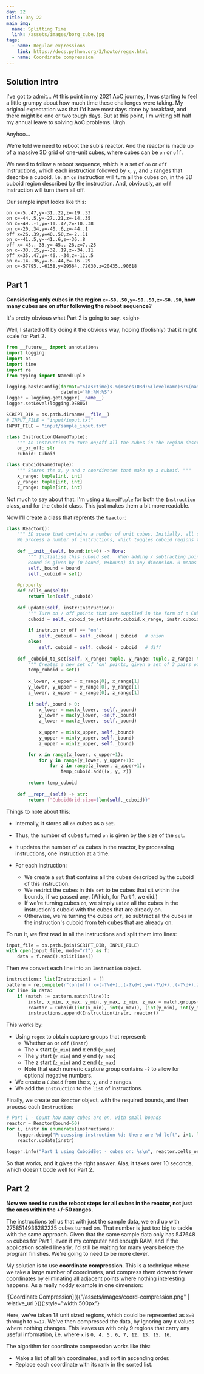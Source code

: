 ```yaml
---
day: 22
title: Day 22
main_img:
  name: Splitting Time
  link: /assets/images/borg_cube.jpg
tags: 
  - name: Regular expressions
    link: https://docs.python.org/3/howto/regex.html
  - name: Coordinate compression
---
```

## Solution Intro

I've got to admit... At this point in my 2021 AoC journey, I was starting to feel a little grumpy about how much time these challenges were taking.  My original expectation was that I'd have most days done by breakfast, and there might be one or two tough days.  But at this point, I'm writing off half my annual leave to solving AoC problems. Urgh.

Anyhoo...

We're told we need to reboot the sub's reactor.  And the reactor is made up of a massive 3D grid of one-unit cubes, where cubes can be `on` or `off`.

We need to follow a reboot sequence, which is a set of `on` or `off` instructions, which each instruction followed by `x`, `y`, and `z` ranges that describe a cuboid.  I.e. an `on` instruction will turn all the cubes on, in the 3D cuboid region described by the instruction.  And, obviously, an `off` instruction will turn them all off.

Our sample input looks like this:

```text
on x=-5..47,y=-31..22,z=-19..33
on x=-44..5,y=-27..21,z=-14..35
on x=-49..-1,y=-11..42,z=-10..38
on x=-20..34,y=-40..6,z=-44..1
off x=26..39,y=40..50,z=-2..11
on x=-41..5,y=-41..6,z=-36..8
off x=-43..-33,y=-45..-28,z=7..25
on x=-33..15,y=-32..19,z=-34..11
off x=35..47,y=-46..-34,z=-11..5
on x=-14..36,y=-6..44,z=-16..29
on x=-57795..-6158,y=29564..72030,z=20435..90618
```

## Part 1

**Considering only cubes in the region `x=-50..50,y=-50..50,z=-50..50`, how many cubes are on after following the reboot sequence?**

It's pretty obvious what Part 2 is going to say. &lt;sigh&gt;

Well, I started off by doing it the obvious way, hoping (foolishly) that it might scale for Part 2.

```python
from __future__ import annotations
import logging
import os
import time
import re
from typing import NamedTuple

logging.basicConfig(format="%(asctime)s.%(msecs)03d:%(levelname)s:%(name)s:\t%(message)s", 
                    datefmt='%H:%M:%S')
logger = logging.getLogger(__name__)
logger.setLevel(logging.DEBUG)

SCRIPT_DIR = os.path.dirname(__file__) 
# INPUT_FILE = "input/input.txt"
INPUT_FILE = "input/sample_input.txt"

class Instruction(NamedTuple):
    """ An instruction to turn on/off all the cubes in the region described by the Cuboid """
    on_or_off: str
    cuboid: Cuboid

class Cuboid(NamedTuple):
    """ Stores the x, y and z coordinates that make up a cuboid. """
    x_range: tuple[int, int]
    y_range: tuple[int, int]
    z_range: tuple[int, int]
```

Not much to say about that.  I'm using a `NamedTuple` for both the `Instruction` class, and for the `Cuboid` class.  This just makes them a bit more readable.

Now I'll create a class that reprents the `Reactor`:

```python
class Reactor():
    """ 3D space that contains a number of unit cubes. Initially, all cubes are turned off.
    We process a number of instructions, which toggles cuboid regions to be on or off. """
    
    def __init__(self, bound:int=0) -> None:
        """ Initialise this cuboid set.  When adding / subtracting points (later), ignore anything out of bounds. 
        Bound is given by (0-bound, 0+bound) in any dimension. 0 means no bound. """
        self._bound = bound
        self._cuboid = set()
        
    @property
    def cells_on(self):
        return len(self._cuboid)
    
    def update(self, instr:Instruction):
        """ Turn on / off points that are supplied in the form of a Cuboid. """
        cuboid = self._cuboid_to_set(instr.cuboid.x_range, instr.cuboid.y_range, instr.cuboid.z_range)
        
        if instr.on_or_off == "on":
            self._cuboid = self._cuboid | cuboid   # union
        else:
            self._cuboid = self._cuboid - cuboid   # diff
    
    def _cuboid_to_set(self, x_range: tuple, y_range: tuple, z_range: tuple) -> set:
        """ Creates a new set of 'on' points, given a set of 3 pairs of cuboid vertices. """
        temp_cuboid = set()
        
        x_lower, x_upper = x_range[0], x_range[1]
        y_lower, y_upper = y_range[0], y_range[1]
        z_lower, z_upper = z_range[0], z_range[1]
        
        if self._bound > 0:
            x_lower = max(x_lower, -self._bound)
            y_lower = max(y_lower, -self._bound)
            z_lower = max(z_lower, -self._bound)
            
            x_upper = min(x_upper, self._bound)
            y_upper = min(y_upper, self._bound)
            z_upper = min(z_upper, self._bound)

        for x in range(x_lower, x_upper+1):
            for y in range(y_lower, y_upper+1):
                for z in range(z_lower, z_upper+1):
                    temp_cuboid.add((x, y, z))
        
        return temp_cuboid
    
    def __repr__(self) -> str:
        return f"CuboidGrid:size={len(self._cuboid)}"
```

Things to note about this:

- Internally, it stores all `on` cubes as a `set`.
- Thus, the number of cubes turned `on` is given by the size of the `set`.
- It updates the number of `on` cubes in the reactor, by processing instructions, one instruction at a time.
- For each instruction:

  - We create a `set` that contains all the cubes described by the cuboid of this instruction.
  - We restrict the cubes in this `set` to be cubes that sit within the bounds, if we passed any. (Which, for Part 1, we did.)
  - If we're turning cubes `on`, we simply `union` all the cubes in the instruction's cuboid with the cubes that are already on.
  - Otherwise, we're turning the cubes `off`, so subtract all the cubes in the instruction's cuboid from teh cubes that are already on.

To run it, we first read in all the instructions and split them into lines:

```python
input_file = os.path.join(SCRIPT_DIR, INPUT_FILE)
with open(input_file, mode="rt") as f:
    data = f.read().splitlines()
```

Then we convert each line into an `Instruction` object.

```python
instructions: list[Instruction] = []
pattern = re.compile(r"(on|off) x=(-?\d+)..(-?\d+),y=(-?\d+)..(-?\d+),z=(-?\d+)..(-?\d+)")
for line in data:
    if (match := pattern.match(line)):
        instr, x_min, x_max, y_min, y_max, z_min, z_max = match.groups()
        reactor = Cuboid((int(x_min), int(x_max)), (int(y_min), int(y_max)), (int(z_min), int(z_max)))
        instructions.append(Instruction(instr, reactor))
```

This works by:

- Using `regex` to obtain capture groups that represent:
  - Whether `on` or `off` (`instr`)
  - The x start (`x_min`) and x end (`x_max`)
  - The y start (`y_min`) and y end (`y_max`)
  - The z start (`z_min`) and z end (`z_max`)
  - Note that each numeric capture group contains `-?` to allow for optional negative numbers.
- We create a `Cuboid` from the `x`, `y`, and `z` ranges.
- We add the `Instruction` to the `list` of instructions.

Finally, we create our `Reactor` object, with the required bounds, and then process each `Instruction`:

```python
# Part 1 - Count how many cubes are on, with small bounds
reactor = Reactor(bound=50)
for i, instr in enumerate(instructions):
    logger.debug("Processing instruction %d; there are %d left", i+1, len(instructions)-(i+1))
    reactor.update(instr)

logger.info("Part 1 using CuboidSet - cubes on: %s\n", reactor.cells_on)
```

So that works, and it gives the right answer.  Alas, it takes over 10 seconds, which doesn't bode well for Part 2.

## Part 2

**Now we need to run the reboot steps for all cubes in the reactor, not just the ones within the +/-50 ranges.**

The instructions tell us that with just the sample data, we end up with 2758514936282235 cubes turned on.  That number is just too big to tackle with the same approach.  Given that the same sample data only has 547648 `on` cubes for Part 1, even if my computer had enough RAM, and if the application scaled linearly, I'd still be waiting for many years before the program finishes. We're going to need to be more clever.

My solution is to use **coordinate compression**. This is a technique where we take a large number of coordinates, and compress them down to fewer coordinates by eliminating all adjacent points where nothing interesting happens. As a really noddy example in one dimension:

![Coordinate Compression]({{"/assets/images/coord-compression.png" | relative_url }}){:style="width:500px"}

Here, we've taken 18 unit sized regions, which could be represented as `x=0` through to `x=17`.  We've then compressed the data, by ignoring any x values where nothing changes.  This leaves us with only 9 regions that carry any useful information, i.e. where `x` is `0, 4, 5, 6, 7, 12, 13, 15, 16`.

The algorithm for coordinate compression works like this:

- Make a list of all teh coordinates, and sort in ascending order.
- Replace each coordinate with its rank in the sorted list.
